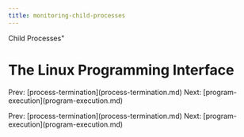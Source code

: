 ```yaml
---
title: monitoring-child-processes
---
```


Child Processes\"

# The Linux Programming Interface

Prev:
\[process-termination](process-termination.md)
Next: \[program-execution](program-execution.md)

Prev:
\[process-termination](process-termination.md)
Next: \[program-execution](program-execution.md)
